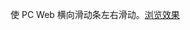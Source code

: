 使 PC Web 横向滑动条左右滑动。[浏览效果](https://Himmelbleu.gitee.io/web-learning/03.examples/05.%E6%A8%AA%E5%90%91%E6%BB%9A%E5%8A%A8/index.html)
